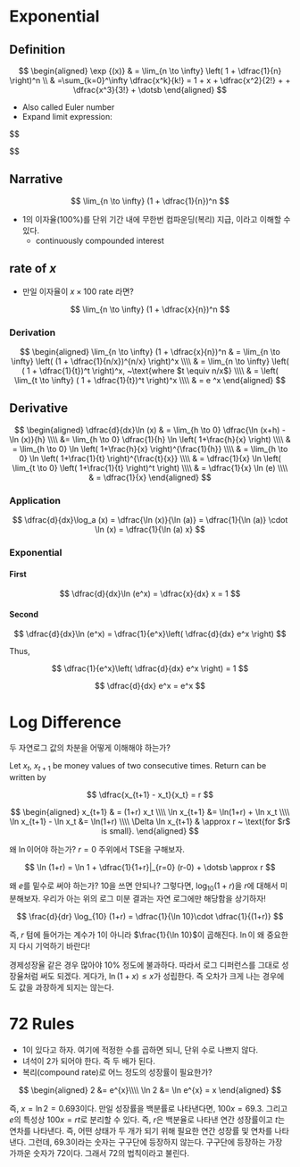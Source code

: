 
# Exponential 

## Definition 

$$
\begin{aligned}
\exp {(x)} & = \lim_{n \to \infty} \left( 1 + \dfrac{1}{n} \right)^n \\ 
& =\sum_{k=0}^\infty \dfrac{x^k}{k!} = 1 + x + \dfrac{x^2}{2!} + + \dfrac{x^3}{3!} + \dotsb
\end{aligned}
$$



* Also called Euler number 
* Expand limit expression:

$$

$$

## Narrative 

$$
\lim_{n \to \infty} (1 + \dfrac{1}{n})^n
$$

* 1의 이자율(100%)를 단위 기간 내에 무한번 컴파운딩(복리) 지급, 이라고 이해할 수 있다. 
	+ continuously compounded interest 

## rate of $x$

* 만일 이자율이 $x \times 100$ rate 라면? 

$$
\lim_{n \to \infty} (1 + \dfrac{x}{n})^n
$$

### Derivation 

$$
\begin{aligned}
\lim_{n \to \infty} (1 + \dfrac{x}{n})^n   & = \lim_{n \to \infty} \left( (1 + \dfrac{1}{n/x})^{n/x} \right)^x \\\\
& = \lim_{n \to \infty} \left( ( 1 + \dfrac{1}{t})^t \right)^x, ~\text{where $t \equiv n/x$} \\\\
& = \left( \lim_{t \to \infty} ( 1 + \dfrac{1}{t})^t \right)^x \\\\
& =  e ^x
\end{aligned}
$$

## Derivative 

$$
\begin{aligned}
\dfrac{d}{dx}\ln (x) & = \lim_{h \to 0} \dfrac{\ln (x+h) - \ln (x)}{h} \\\\
&=  \lim_{h \to 0} \dfrac{1}{h} \ln \left( 1+\frac{h}{x} \right) \\\\
& =  \lim_{h \to 0} \ln 
\left( 1+\frac{h}{x} \right)^{\frac{1}{h}} \\\\
& =  \lim_{h \to 0} \ln \left( 1+\frac{1}{t} \right)^{\frac{t}{x}} \\\\
& = \dfrac{1}{x} \ln \left( \lim_{t \to 0} \left( 1+\frac{1}{t} \right)^t \right) \\\\
& = \dfrac{1}{x} \ln (e) \\\\
& = \dfrac{1}{x}
\end{aligned}
$$

### Application 

$$
\dfrac{d}{dx}\log_a (x) = \dfrac{\ln (x)}{\ln (a)} = \dfrac{1}{\ln (a)} \cdot \ln (x) = \dfrac{1}{\ln (a) x}
$$

### Exponential 

#### First 

$$
\dfrac{d}{dx}\ln (e^x) = \dfrac{x}{dx} x = 1 
$$

#### Second 

$$
\dfrac{d}{dx}\ln (e^x) = \dfrac{1}{e^x}\left( \dfrac{d}{dx} e^x \right)
$$

Thus, 

$$
\dfrac{1}{e^x}\left( \dfrac{d}{dx} e^x \right) = 1
$$

$$
\dfrac{d}{dx} e^x = e^x
$$

# Log Difference 

두 자연로그 값의 차분을 어떻게 이해해야 하는가? 

Let $x_t$, $x_{t+1}$ be money values of two consecutive times. Return can be written by 

$$
\dfrac{x_{t+1} - x_t}{x_t}  = r
$$

$$
\begin{aligned}
x_{t+1} & = (1+r) x_t \\\\
\ln x_{t+1} &= \ln(1+r) + \ln x_t \\\\
\ln x_{t+1} - \ln x_t &= \ln(1+r) \\\\
\Delta \ln x_{t+1} & \approx r ~ \text{for $r$ is small}.
\end{aligned}
$$

왜 $\ln$이어야 하는가? $r=0$ 주위에서 TSE을 구해보자. 

$$
\ln (1+r) = \ln 1 + \dfrac{1}{1+r}|_{r=0} (r-0)  + \dotsb \approx r
$$

왜 $e$를 밑수로 써야 하는가? 10을 쓰면 안되나? 그렇다면, $\log_{10} (1+r)$을 $r$에 대해서 미분해보자. 우리가 아는 위의 로그 미분 결과는 자연 로그에만 해당함을 상기하자! 

$$
\frac{d}{dr} \log_{10} (1+r) = \dfrac{1}{\ln 10}\cdot \dfrac{1}{(1+r)} 
$$

즉, $r$ 텀에 들어가는 계수가 1이 아니라 $\frac{1}{\ln 10}$이 곱해진다. $\ln$이 왜 중요한지 다시 기억하기 바란다! 

경제성장율 같은 경우 많아야 10% 정도에 불과하다. 따라서 로그 디퍼런스를 그대로 성장율처럼 써도 되겠다. 게다가, $\ln (1+x) \leq x$가 성립한다. 즉 오차가 크게 나는 경우에도 값을 과장하게 되지는 않는다. 

# 72 Rules 

- 1이 있다고 하자. 여기에 적정한 수를 곱하면 되니, 단위 수로 나쁘지 않다. 
- 녀석이 2가 되어야 한다. 즉 두 배가 된다. 
- 복리(compound rate)로 어느 정도의 성장률이 필요한가? 

$$
\begin{aligned}
2 &= e^{x}\\\\
\ln 2 &= \ln e^{x} = x
\end{aligned}
$$

즉, $x = \ln 2 = 0.693$이다. 만일 성장률을 백분률로 나타낸다면, $100 x = 69.3$. 그리고 $e$의 특성상  $100x = rt$로 분리할 수 있다. 즉, $r$은 백분율로 나타낸 연간 성장률이고 $t$는 연차를 나타낸다. 즉, 어떤 상태가 두 개가 되기 위해 필요한 연간 성장률 및 연차를 나타낸다. 그런데, 69.3이라는 숫자는 구구단에 등장하지 않는다. 구구단에 등장하는 가장 가까운 숫자가 72이다. 그래서 72의 법칙이라고 불린다. 
<!--stackedit_data:
eyJoaXN0b3J5IjpbLTExNTI3ODk1NDAsMzgwNTI2ODgwLC0xOT
MxODI2NTg0LDE0MzcwMjAwMDcsMTY0MTQwMzI3NSwtMTExNDk3
MDkyOSwtMjE0MjEwNDAwMywxNzA0NzY4NjkzLC04MzEwNTY2NT
AsMTQ0NjQ5NzkzOF19
-->